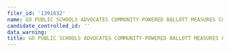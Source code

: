 ```yaml
---
filer_id: '1391632'
name: GO PUBLIC SCHOOLS ADVOCATES COMMUNITY-POWERED BALLOTT MEASURES COMMITTEE
candidate_controlled_id: ''
data_warning:
title: GO PUBLIC SCHOOLS ADVOCATES COMMUNITY-POWERED BALLOTT MEASURES COMMITTEE
---
```

